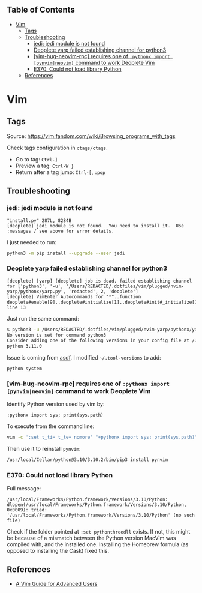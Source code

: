 <!-- START doctoc generated TOC please keep comment here to allow auto update -->
<!-- DON'T EDIT THIS SECTION, INSTEAD RE-RUN doctoc TO UPDATE -->
## Table of Contents

- [Vim](#vim)
  - [Tags](#tags)
  - [Troubleshooting](#troubleshooting)
    - [jedi: jedi module is not found](#jedi-jedi-module-is-not-found)
    - [Deoplete yarp failed establishing channel for python3](#deoplete-yarp-failed-establishing-channel-for-python3)
    - [[vim-hug-neovim-rpc] requires one of `:pythonx import [pynvim|neovim]` command to work Deoplete Vim](#vim-hug-neovim-rpc-requires-one-of-pythonx-import-pynvimneovim-command-to-work-deoplete-vim)
    - [E370: Could not load library Python](#e370-could-not-load-library-python)
  - [References](#references)

<!-- END doctoc generated TOC please keep comment here to allow auto update -->

# Vim

## Tags

Source: https://vim.fandom.com/wiki/Browsing_programs_with_tags

Check tags configuration in `ctags/ctags`.

- Go to tag: `Ctrl-]`
- Preview a tag: `Ctrl-W }`
- Return after a tag jump: `Ctrl-[`, `:pop`

## Troubleshooting

### jedi: jedi module is not found

```text
"install.py" 287L, 8284B
[deoplete] jedi module is not found.  You need to install it.  Use :messages / see above for error details.
```

I just needed to run:

```bash
python3 -m pip install --upgrade --user jedi
```

### Deoplete yarp failed establishing channel for python3

```text
[deoplete] [yarp] [deoplete] job is dead. failed establishing channel for ['python3', '-u', '/Users/REDACTED/.dotfiles/vim/plugged/nvim-yarp/pythonx/yarp.py', 'redacted', 2, 'deoplete']
[deoplete] VimEnter Autocommands for "*"..function deoplete#enable[9]..deoplete#initialize[1]..deoplete#init#_initialize[15]..deoplete#init#_channel[24]..yarp#core#notify[1]..yarp#core#wait_channel, line 13
```

Just run the same command:

```bash
$ python3 -u /Users/REDACTED/.dotfiles/vim/plugged/nvim-yarp/pythonx/yarp.py REDACTED 2 deoplete
No version is set for command python3
Consider adding one of the following versions in your config file at /Users/ca/.tool-versions
python 3.11.0
```

Issue is coming from [asdf](https://asdf-vm.com). I modified `~/.tool-versions` to add:

```text
python system
```

### [vim-hug-neovim-rpc] requires one of `:pythonx import [pynvim|neovim]` command to work Deoplete Vim

Identify Python version used by vim by:

```
:pythonx import sys; print(sys.path)
```

To execute from the command line:

```bash
vim -c ':set t_ti= t_te= nomore' "+pythonx import sys; print(sys.path)" +qall
```

Then use it to reinstall `pynvim`:

```bash
/usr/local/Cellar/python@3.10/3.10.2/bin/pip3 install pynvim
```

### E370: Could not load library Python

Full message:

```text
/usr/local/Frameworks/Python.framework/Versions/3.10/Python: dlopen(/usr/local/Frameworks/Python.framework/Versions/3.10/Python, 0x0009): tried: '/usr/local/Frameworks/Python.framework/Versions/3.10/Python' (no such file)
```

Check if the folder pointed at `:set pythonthreedll` exists. If not, this might be because of a mismatch between the Python version MacVim was compiled with, and the installed one. Installing the Homebrew formula (as opposed to installing the Cask) fixed this.

## References

- [A Vim Guide for Advanced Users](https://thevaluable.dev/vim-advanced/)
